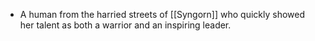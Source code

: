 - A human from the harried streets of [[Syngorn]] who quickly showed her talent as both a warrior and an inspiring leader.